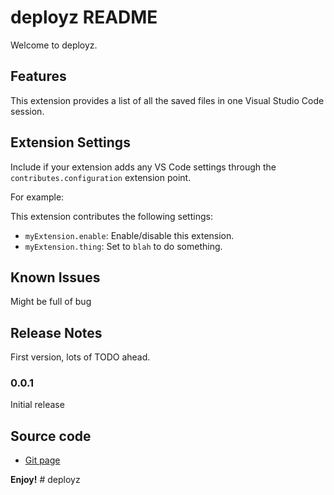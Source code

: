 # deployz README

Welcome to deployz.

## Features

This extension provides a list of all the saved files in one Visual Studio Code session.

## Extension Settings

Include if your extension adds any VS Code settings through the `contributes.configuration` extension point.

For example:

This extension contributes the following settings:

* `myExtension.enable`: Enable/disable this extension.
* `myExtension.thing`: Set to `blah` to do something.

## Known Issues

Might be full of bug

## Release Notes

First version, lots of TODO ahead.

### 0.0.1

Initial release

## Source code

* [Git page](http://code.visualstudio.com/docs/languages/markdown)

**Enjoy!**
#   d e p l o y z  
 